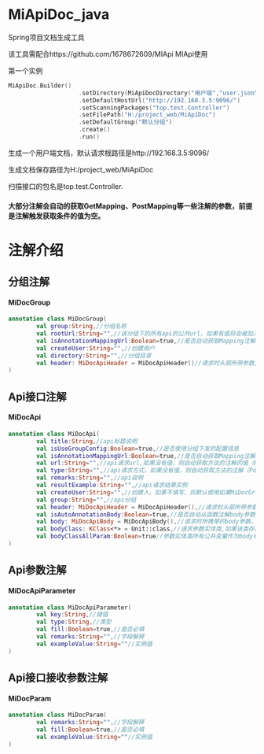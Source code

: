 # MiApiDoc_java
Spring项目文档生成工具

该工具需配合https://github.com/1678672609/MIApi  MIApi使用



第一个实例
```Kotlin
MiApiDoc.Builder()
                    .setDirectory(MiApiDocDirectory("用户端","user.json",newApiSignTime = 60*60*24))
                    .setDefaultHostUrl("http://192.168.3.5:9096/")
                    .setScanningPackages("top.test.Controller")
                    .setFilePath("H:/project_web/MiApiDoc")
                    .setDefaultGroup("默认分组")
                    .create()
                    .run()
```

生成一个用户端文档，默认请求根路径是http://192.168.3.5:9096/

生成文档保存路径为H:/project_web/MiApiDoc

扫描接口的包名是top.test.Controller.

#### 大部分注解会自动的获取GetMapping、PostMapping等一些注解的参数，前提是注解触发获取条件的值为空。

# 注解介绍

## 分组注解 
#### MiDocGroup
```kotlin
annotation class MiDocGroup(
        val group:String,//分组名称
        val rootUrl:String="",//该分组下的所有api的公共url，如果有值将会被加入到api里
        val isAnnotationMappingUrl:Boolean=true,//是否自动获取Mapping注解的路径,true如果rootUrl参数则自动取获取注解
        val createUser:String="",//创建用户
        val directory:String="",//分组目录
        val header: MiDocApiHeader = MiDocApiHeader()//请求时头部所带参数,将会下发给所有该分组下的Api
)
```

## Api接口注解 
#### MiDocApi
```kotlin
annotation class MiDocApi(
        val title:String,//api标题说明
        val isUseGroupConfig:Boolean=true,//是否使用分组下发的配置信息
        val isAnnotationMappingUrl:Boolean=true,//是否自动获取Mapping注解的路径,true如果rootUrl参数则自动取获取注解
        val url:String="",//api请求url,如果没有值，则自动获取方法的注解的值（PostMapping、GetMapping）,如果MiDocGroup也有该值，则相加
        val type:String="",//api请求方式，如果没有值，则自动获取方法的注解（PostMapping、GetMapping）
        val remarks:String="",//api说明
        val resultExample:String="",//api请求结果实例
        val createUser:String="",//创建人，如果不填写，则默认使用如果MiDocGroup.createUser
        val group:String="",//api分组
        val header: MiDocApiHeader = MiDocApiHeader(),//请求时头部所带参数
        val isAutoAnnotationBody:Boolean=true,//是否自动从函数注解body参数，如果自动注解，参数fill自动默认为true
        val body: MiDocApiBody = MiDocApiBody(),//请求时所携带的body参数，如果'isAutoAnnotationBody=true'自动注解参数，则合并
        val bodyClass: KClass<*> = Unit::class,//请求参数实体类,如果该类存在则body、isAutoAnnotationBody参数则无效
        val bodyClassAllParam:Boolean=true//参数实体类所有公共变量作为body参数，如果为false,则只保存@MiDocParam的参数
)
```

## Api参数注解 
#### MiDocApiParameter
```kotlin
annotation class MiDocApiParameter(
        val key:String,//键值
        val type:String,//类型
        val fill:Boolean=true,//是否必填
        val remarks:String="",//字段解释
        val exampleValue:String=""//实例值
)
```

## Api接口接收参数注解 
#### MiDocParam
```kotlin
annotation class MiDocParam(
        val remarks:String="",//字段解释
        val fill:Boolean=true,//是否必填
        val exampleValue:String=""//实例值
)

